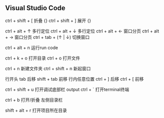 ## Visual Studio Code
ctrl + shift + [  折叠 {}
ctrl + shift + ]  展开 {}

ctrl + alt + ↑ 多行定位
ctrl + alt + ↓ 多行定位
ctrl + alt + ← 窗口分页
ctrl + alt + → 窗口分页
ctrl + tab + (↑ | ↓) 切换窗口

ctrl + alt + n 运行run code

ctrl + k + o 打开目录
ctrl + o 打开文件


ctrl + n 新建文件夹
ctrl + shift + n 新起窗口

行开头
tab  后移 
shift + tab 前移
行内任意位置
ctrl + ]  后移 
ctrl + [  前移

ctrl + shift + u 打开调试底部栏 output
ctrl + ` 打开terminal终端

ctrl + b 打开/折叠 左侧目录栏

shift + alt + r 打开项目所在目录